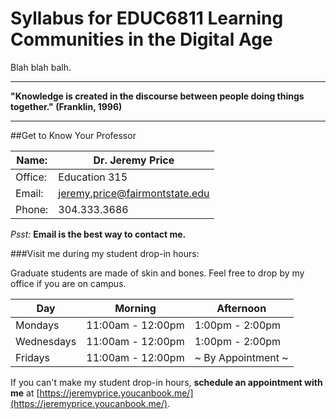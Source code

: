 # Syllabus for EDUC6811 Learning Communities in the Digital Age

Blah blah balh.

----

**"Knowledge is created in the discourse between people doing things together." (Franklin, 1996)**

----

##Get to Know Your Professor

| Name: | **Dr. Jeremy Price** |
|---|---|
| Office: | Education 315 |
| Email: | [jeremy.price@fairmontstate.edu](mailto:jeremy.price@fairmontstate.edu) |
| Phone: | 304.333.3686 |

*Psst:* **Email is the best way to contact me.**

###Visit me during my student drop-in hours:

Graduate students are made of skin and bones. Feel free to drop by my office if you are on campus.

| Day | Morning | Afternoon |
|---|---|---|
| Mondays | 11:00am - 12:00pm | 1:00pm - 2:00pm |
| Wednesdays | 11:00am - 12:00pm | 1:00pm - 2:00pm |
| Fridays | 11:00am - 12:00pm | ~ By Appointment ~ |

If you can't make my student drop-in hours, **schedule an appointment with me** at [https://jeremyprice.youcanbook.me/](https://jeremyprice.youcanbook.me/).
